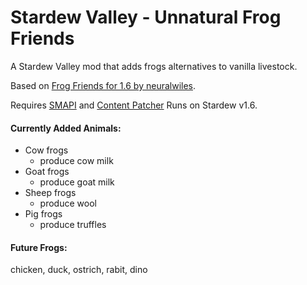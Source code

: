 # Stardew Valley - Unnatural Frog Friends
A Stardew Valley mod that adds frogs alternatives to vanilla livestock.   
  
Based on [Frog Friends for 1.6 by neuralwiles](https://www.nexusmods.com/stardewvalley/mods/20657?tab=description).

Requires [SMAPI](https://www.nexusmods.com/stardewvalley/mods/2400) and [Content Patcher](https://www.nexusmods.com/stardewvalley/mods/1915)
Runs on Stardew v1.6.

#### Currently Added Animals:
- Cow frogs
  - produce cow milk
- Goat frogs
  - produce goat milk
- Sheep frogs
  - produce wool
- Pig frogs
  - produce truffles
#### Future Frogs:
chicken, duck, ostrich, rabit, dino
